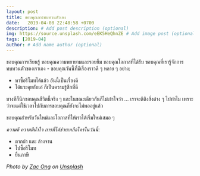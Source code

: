 ```yaml
---
layout: post
title: ขอบคุณการทบทวนตัวเอง
date:   2019-04-08 22:48:58 +0700
description: # Add post description (optional)
img: https://source.unsplash.com/eEK5HeQhnZE # Add image post (optional)
tags: [2019-04]
author: # Add name author (optional)
---
```

ขอบคุณการเรียนรู้ ขอบคุณความพยายามและรอยยิ้ม ขอบคุณโอกาสที่ได้รับ ขอบคุณที่เรารู้จักการทบทวนตัวของเราเอง - ขอบคุณวันนี้ที่มีเรื่องราวดี ๆ หลาย ๆ อย่าง:
- หาซื้อรีโมทได้แล้ว อันนี้เป็นเรื่องดี
- ได้แวะคุยกับเอ๋ ก็เป็นความรู้สึกที่ดี

บางทีก็นึกขอบคุณชีวิตนี้จริง ๆ และในขณะเดียวกันก็ไม่เข้าใจว่า ... เราจะติติงสิ่งต่าง ๆ ไปทำไม เพราะว่าจะแค่ใช้เวลาไปกับการขอบคุณก็ยังจะไม่พออยู่แล้ว

ขอบคุณสำหรับวันใหม่และโอกาสที่ให้เราได้เริ่มใหม่เสมอ ๆ <i class="fa fa-child" style="color:plum"></i>

*ความดี ความมีน้ำใจ การที่ได้ช่วยเหลือใครในวันนี้*:
- ตากผ้า และ ล้างจาน
- ไปซื้อรีโมท
- ยื่นภาษี

*Photo by [Zac Ong](https://unsplash.com/@zacong) on [Unsplash](https://unsplash.com)*
